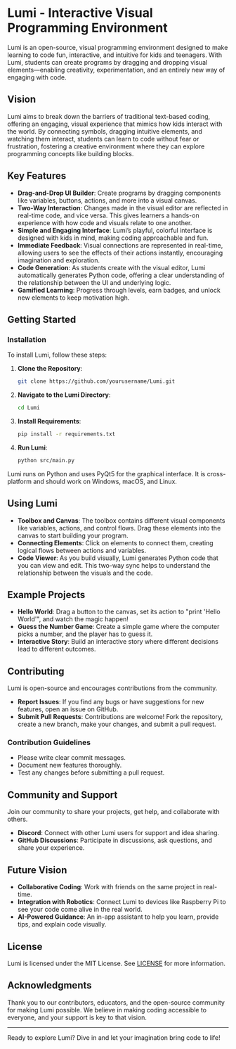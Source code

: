 # Lumi - Interactive Visual Programming Environment

Lumi is an open-source, visual programming environment designed to make learning to code fun, interactive, and intuitive for kids and teenagers. With Lumi, students can create programs by dragging and dropping visual elements—enabling creativity, experimentation, and an entirely new way of engaging with code.

## Vision
Lumi aims to break down the barriers of traditional text-based coding, offering an engaging, visual experience that mimics how kids interact with the world. By connecting symbols, dragging intuitive elements, and watching them interact, students can learn to code without fear or frustration, fostering a creative environment where they can explore programming concepts like building blocks.

## Key Features
- **Drag-and-Drop UI Builder**: Create programs by dragging components like variables, buttons, actions, and more into a visual canvas.
- **Two-Way Interaction**: Changes made in the visual editor are reflected in real-time code, and vice versa. This gives learners a hands-on experience with how code and visuals relate to one another.
- **Simple and Engaging Interface**: Lumi’s playful, colorful interface is designed with kids in mind, making coding approachable and fun.
- **Immediate Feedback**: Visual connections are represented in real-time, allowing users to see the effects of their actions instantly, encouraging imagination and exploration.
- **Code Generation**: As students create with the visual editor, Lumi automatically generates Python code, offering a clear understanding of the relationship between the UI and underlying logic.
- **Gamified Learning**: Progress through levels, earn badges, and unlock new elements to keep motivation high.

## Getting Started
### Installation
To install Lumi, follow these steps:

1. **Clone the Repository**:
   ```bash
   git clone https://github.com/yourusername/Lumi.git
   ```
2. **Navigate to the Lumi Directory**:
   ```bash
   cd Lumi
   ```
3. **Install Requirements**:
   ```bash
   pip install -r requirements.txt
   ```
4. **Run Lumi**:
   ```bash
   python src/main.py
   ```

Lumi runs on Python and uses PyQt5 for the graphical interface. It is cross-platform and should work on Windows, macOS, and Linux.

## Using Lumi
- **Toolbox and Canvas**: The toolbox contains different visual components like variables, actions, and control flows. Drag these elements into the canvas to start building your program.
- **Connecting Elements**: Click on elements to connect them, creating logical flows between actions and variables.
- **Code Viewer**: As you build visually, Lumi generates Python code that you can view and edit. This two-way sync helps to understand the relationship between the visuals and the code.

## Example Projects
- **Hello World**: Drag a button to the canvas, set its action to "print 'Hello World'", and watch the magic happen!
- **Guess the Number Game**: Create a simple game where the computer picks a number, and the player has to guess it.
- **Interactive Story**: Build an interactive story where different decisions lead to different outcomes.

## Contributing
Lumi is open-source and encourages contributions from the community.

- **Report Issues**: If you find any bugs or have suggestions for new features, open an issue on GitHub.
- **Submit Pull Requests**: Contributions are welcome! Fork the repository, create a new branch, make your changes, and submit a pull request.

### Contribution Guidelines
- Please write clear commit messages.
- Document new features thoroughly.
- Test any changes before submitting a pull request.

## Community and Support
Join our community to share your projects, get help, and collaborate with others.

- **Discord**: Connect with other Lumi users for support and idea sharing.
- **GitHub Discussions**: Participate in discussions, ask questions, and share your experience.

## Future Vision
- **Collaborative Coding**: Work with friends on the same project in real-time.
- **Integration with Robotics**: Connect Lumi to devices like Raspberry Pi to see your code come alive in the real world.
- **AI-Powered Guidance**: An in-app assistant to help you learn, provide tips, and explain code visually.

## License
Lumi is licensed under the MIT License. See [LICENSE](LICENSE) for more information.

## Acknowledgments
Thank you to our contributors, educators, and the open-source community for making Lumi possible. We believe in making coding accessible to everyone, and your support is key to that vision.

---
Ready to explore Lumi? Dive in and let your imagination bring code to life!

